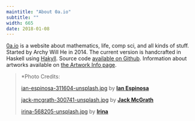 ```yaml
---
maintitle: "About 0a.io"
subtitle: ""
width: 665
date: 2018-01-08
---
```

[0a.io](http://0a.io/) is a website about mathematics, life, comp sci, and all kinds of stuff. Started by Archy Will He in 2014. The current version is handcrafted in Haskell using [Hakyll](https://jaspervdj.be/hakyll/). Source code [available on Github](https://github.com/arrchyy/0a.io). Information about artworks available on [the Artwork Info page](https://0a.io/artwork-info.html).

<blockquote>
*Photo Credits:

[ian-espinosa-311604-unsplash.jpg](https://unsplash.com/photos/rX12B5uX7QM) by [**Ian Espinosa**](https://unsplash.com/@greystorm)

[jack-mcgrath-300741-unsplash.jpg](https://unsplash.com/photos/LZBdj2dbVys) by [**Jack McGrath**](https://unsplash.com/@j_ack)

[irina-568205-unsplash.jpg](https://unsplash.com/photos/8feynW1s3VU) by [**Irina**](https://unsplash.com/@sofiameli)

</blockquote>
